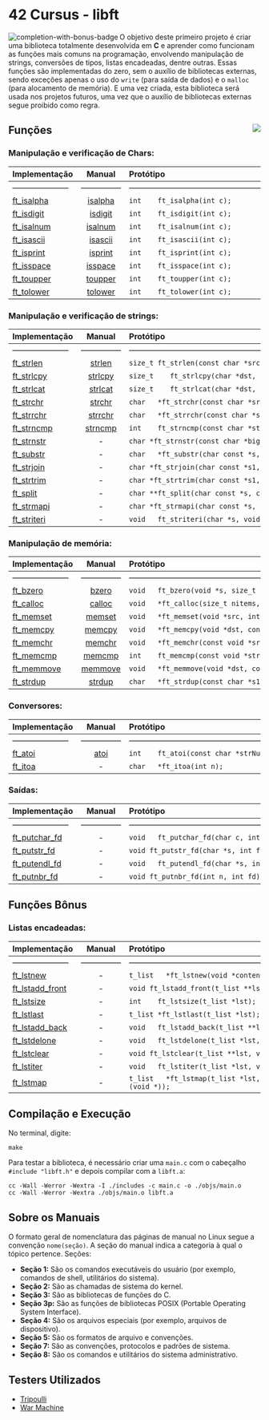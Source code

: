 # 42 Cursus - libft

<img src="https://game.42sp.org.br/static/assets/achievements/libftm.png" alt="completion-with-bonus-badge" align="left">


O objetivo deste primeiro projeto é criar uma biblioteca totalmente desenvolvida em **C** e aprender como funcionam as funções mais comuns na programação, envolvendo manipulação de strings, conversões de tipos, listas encadeadas, dentre outras. Essas funções são implementadas do zero, sem o auxílio de bibliotecas externas, sendo exceções apenas o uso do `write` (para saída de dados) e o `malloc` (para alocamento de memória). E uma vez criada, esta biblioteca será usada nos projetos futuros, uma vez que o auxílio de bibliotecas externas segue proibido como regra.


## Funções <img src="https://img.shields.io/badge/GRADE-125%2F100-green" align="right">

### Manipulação e verificação de Chars:

<div align="center">

| Implementação | Manual | Protótipo |
|:---|:---:|:---|
|———————|—————|——————————————————————————————————|
| [ft_isalpha](./srcs/ft_isalpha.c) | [isalpha](https://man7.org/linux/man-pages/man3/isalpha.3.html) | `int	ft_isalpha(int c);` |
| [ft_isdigit](./srcs/ft_isdigit.c) | [isdigit](https://man7.org/linux/man-pages/man3/isdigit.3.html) | `int	ft_isdigit(int c);` |
| [ft_isalnum](./srcs/ft_isalnum.c) | [isalnum](https://man7.org/linux/man-pages/man3/isalnum.3.html) | `int	ft_isalnum(int c);` |
| [ft_isascii](./srcs/ft_isascii.c) | [isascii](https://man7.org/linux/man-pages/man3/isascii.3.html) | `int	ft_isascii(int c);` |
| [ft_isprint](./srcs/ft_isprint.c) | [isprint](https://man7.org/linux/man-pages/man3/isprint.3.html) | `int	ft_isprint(int c);` |
| [ft_isspace](./srcs/ft_isspace.c) | [isspace](https://man7.org/linux/man-pages/man3/isspace.3.html) | `int	ft_isspace(int c);` |
| [ft_toupper](./srcs/ft_toupper.c) | [toupper](https://man7.org/linux/man-pages/man3/toupper.3.html) | `int	ft_toupper(int c);` |
| [ft_tolower](./srcs/ft_tolower.c) | [tolower](https://man7.org/linux/man-pages/man3/tolower.3.html) | `int	ft_tolower(int c);` |

</div>

### Manipulação e verificação de strings:

<div align="center">

| Implementação | Manual | Protótipo |
|:---|:---:|:---|
|———————|—————|——————————————————————————————————|
| [ft_strlen](./srcs/ft_strlen.c) | [strlen](https://man7.org/linux/man-pages/man3/strlen.3.html) | `size_t	ft_strlen(const char *src);` |
| [ft_strlcpy](./srcs/ft_strlcpy.c) | [strlcpy](https://man.openbsd.org/strlcpy.3) | `size_t	ft_strlcpy(char *dst, const char *src, size_t len);` |
| [ft_strlcat](./srcs/ft_strlcat.c) | [strlcat](https://man.openbsd.org/strlcat.3) | `size_t	ft_strlcat(char *dst, const char *src, size_t len);` |
| [ft_strchr](./srcs/ft_strchr.c) | [strchr](https://man7.org/linux/man-pages/man3/strchr.3.html) | `char	*ft_strchr(const char *src, int c);` |
| [ft_strrchr](./srcs/ft_strrchr.c) | [strrchr](https://man7.org/linux/man-pages/man3/strrchr.3.html) | `char	*ft_strrchr(const char *src, int c);` |
| [ft_strncmp](./srcs/ft_strncmp.c) | [strncmp](https://man7.org/linux/man-pages/man3/strncmp.3.html) | `int	ft_strncmp(const char *stra, const char *strb, size_t n);` |
| [ft_strnstr](./srcs/ft_strnstr.c) | - | `char	*ft_strnstr(const char *big, const char *little, size_t n);` |
| [ft_substr](./srcs/ft_substr.c) | - | `char	*ft_substr(char const *s, unsigned int start, size_t len);` |
| [ft_strjoin](./srcs/ft_strjoin.c) | - | `char	*ft_strjoin(char const *s1, char const *s2);` |
| [ft_strtrim](./srcs/ft_strtrim.c) | - | `char	*ft_strtrim(char const *s1, char const *set);` |
| [ft_split](./srcs/ft_split.c) | - | `char	**ft_split(char const *s, char c);` |
| [ft_strmapi](./srcs/ft_strmapi.c) | - | `char	*ft_strmapi(char const *s, char (*f)(unsigned int, char));` |
| [ft_striteri](./srcs/ft_striteri.c) | - | `void	ft_striteri(char *s, void (*f)(unsigned int, char*));` |

</div>

### Manipulação de memória:

<div align="center">

| Implementação | Manual | Protótipo |
|:---|:---:|:---|
|———————|—————|——————————————————————————————————|
| [ft_bzero](./srcs/ft_bzero.c) | [bzero](https://man7.org/linux/man-pages/man3/bzero.3.html) | `void	ft_bzero(void *s, size_t n);` |
| [ft_calloc](./srcs/ft_calloc.c) | [calloc](https://man7.org/linux/man-pages/man3/calloc.3.html) | `void	*ft_calloc(size_t nitems, size_t size);` |
| [ft_memset](./srcs/ft_memset.c) | [memset](https://man7.org/linux/man-pages/man3/memset.3.html) | `void	*ft_memset(void *src, int c, size_t n);` |
| [ft_memcpy](./srcs/ft_memcpy.c) | [memcpy](https://man7.org/linux/man-pages/man3/memcpy.3.html) | `void	*ft_memcpy(void *dst, const void *src, size_t n);` |
| [ft_memchr](./srcs/ft_memchr.c) | [memchr](https://man7.org/linux/man-pages/man3/memchr.3.html) | `void	*ft_memchr(const void *src, int c, size_t n);` |
| [ft_memcmp](./srcs/ft_memcmp.c) | [memcmp](https://man7.org/linux/man-pages/man3/memcmp.3.html) | `int	ft_memcmp(const void *stra, const void *strb, size_t n);` |
| [ft_memmove](./srcs/ft_memmove.c) | [memmove](https://man7.org/linux/man-pages/man3/memmove.3.html) | `void	*ft_memmove(void *dst, const void *src, size_t n);` |
| [ft_strdup](./srcs/ft_strdup.c) | [strdup](https://man7.org/linux/man-pages/man3/strdup.3.html) | `char	*ft_strdup(const char *s1);` |

</div>

### Conversores:

<div align="center">

| Implementação | Manual | Protótipo |
|:---|:---:|:---|
|———————|—————|——————————————————————————————————|
| [ft_atoi](./srcs/ft_atoi.c) | [atoi](https://man7.org/linux/man-pages/man3/atoi.3.html) | `int	ft_atoi(const char *strNum);` |
| [ft_itoa](./srcs/ft_itoa.c) | - | `char	*ft_itoa(int n);` |

</div>

### Saídas:

<div align="center">

| Implementação | Manual | Protótipo |
|:---|:---:|:---|
|———————|—————|——————————————————————————————————|
| [ft_putchar_fd](./srcs/ft_putchar_fd.c) | - | `void	ft_putchar_fd(char c, int fd);` |
| [ft_putstr_fd](./srcs/ft_putstr_fd.c) | - | `void	ft_putstr_fd(char *s, int fd);` |
| [ft_putendl_fd](./srcs/ft_putendl_fd.c) | - | `void	ft_putendl_fd(char *s, int fd);` |
| [ft_putnbr_fd](./srcs/ft_putnbr_fd.c) | - | `void	ft_putnbr_fd(int n, int fd);` |

</div>

## Funções Bônus

### Listas encadeadas:

<div align="center">

| Implementação | Manual | Protótipo |
|:---|:---:|:---|
|———————|—————|——————————————————————————————————|
| [ft_lstnew](./srcs/bonus/ft_lstnew.c) | - | `t_list	*ft_lstnew(void *content);` |
| [ft_lstadd_front](./srcs/bonus/ft_lstadd_front.c) | - | `void	ft_lstadd_front(t_list **lst, t_list *new);` |
| [ft_lstsize](./srcs/bonus/ft_lstsize.c) | - | `int	ft_lstsize(t_list *lst);` |
| [ft_lstlast](./srcs/bonus/ft_lstlast.c) | - | `t_list	*ft_lstlast(t_list *lst);` |
| [ft_lstadd_back](./srcs/bonus/ft_lstadd_back.c) | - | `void	ft_lstadd_back(t_list **lst, t_list *new);` |
| [ft_lstdelone](./srcs/bonus/ft_lstdelone.c) | - | `void	ft_lstdelone(t_list *lst, void (*del)(void *));` |
| [ft_lstclear](./srcs/bonus/ft_lstclear.c) | - | `void	ft_lstclear(t_list **lst, void (*del)(void *));` |
| [ft_lstiter](./srcs/bonus/ft_lstiter.c) | - | `void	ft_lstiter(t_list *lst, void (*f)(void *));` |
| [ft_lstmap](./srcs/bonus/ft_lstmap.c) | - | `t_list	*ft_lstmap(t_list *lst, void *(*f)(void *), void (*del)(void *));` |

</div>

## Compilação e Execução

No terminal, digite:

```
make
```

Para testar a biblioteca, é necessário criar uma `main.c` com o cabeçalho `#include "libft.h"` e depois compilar com a `libft.a`:

```
cc -Wall -Werror -Wextra -I ./includes -c main.c -o ./objs/main.o
cc -Wall -Werror -Wextra ./objs/main.o libft.a
```

## Sobre os Manuais

O formato geral de nomenclatura das páginas de manual no Linux segue a convenção `nome(seção)`. A seção do manual indica a categoria à qual o tópico pertence. Seções:

- **Seção 1:** São os comandos executáveis do usuário (por exemplo, comandos de shell, utilitários do sistema).
- **Seção 2:** São as chamadas de sistema do kernel.
- **Seção 3:** São as bibliotecas de funções do C.
- **Seção 3p:** São as funções de bibliotecas POSIX (Portable Operating System Interface).
- **Seção 4:** São os arquivos especiais (por exemplo, arquivos de dispositivo).
- **Seção 5:** São os formatos de arquivo e convenções.
- **Seção 7:** São as convenções, protocolos e padrões de sistema.
- **Seção 8:** São os comandos e utilitários do sistema administrativo.

## Testers Utilizados

- [Tripoulli](https://github.com/Tripouille/libftTester)
- [War Machine](https://github.com/0x050f/libft-war-machine)
